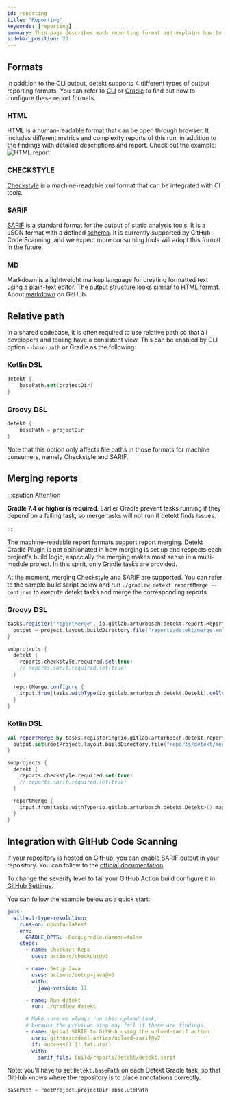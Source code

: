 ```yaml
---
id: reporting
title: "Reporting"
keywords: [reporting]
summary: This page describes each reporting format and explains how to leverage them.
sidebar_position: 20
---
```


## Formats

In addition to the CLI output, detekt supports 4 different types of output reporting formats.
You can refer to [CLI](../gettingstarted/cli.mdx) or [Gradle](../gettingstarted/gradle.mdx) to find
out how to configure these report formats.

### HTML
HTML is a human-readable format that can be open through browser. It includes different metrics
and complexity reports of this run, in addition to the findings with detailed descriptions and
report. Check out the example: ![HTML report](/img/tutorial/html.png)

### CHECKSTYLE
[Checkstyle](https://checkstyle.sourceforge.io/) is a machine-readable xml format that can be integrated with CI tools.

### SARIF
[SARIF](https://sarifweb.azurewebsites.net/) is a standard format for the output of 
static analysis tools. It is a JSON format with a defined 
[schema](https://docs.oasis-open.org/sarif/sarif/v2.0/csprd02/schemas/). It is currently supported
by GitHub Code Scanning, and we expect more consuming tools will adopt this format in the future.

### MD
Markdown is a lightweight markup language for creating formatted text using a plain-text editor.
The output structure looks similar to HTML format.
About [markdown](https://github.github.com/gfm/#what-is-markdown-) on GitHub.

## Relative path
In a shared codebase, it is often required to use relative path so that all developers and tooling
have a consistent view. This can be enabled by CLI option `--base-path` or Gradle as the following:

### Kotlin DSL
```kotlin
detekt {
    basePath.set(projectDir)
}
```

### Groovy DSL
```groovy
detekt {
    basePath = projectDir
}
```

Note that this option only affects file paths in those formats for machine consumers,
namely Checkstyle and SARIF.

## Merging reports

:::caution Attention

**Gradle 7.4 or higher is required**. Earlier Gradle prevent tasks running if they depend on a failing task, so merge
tasks will not run if detekt finds issues.

:::

The machine-readable report formats support report merging.
Detekt Gradle Plugin is not opinionated in how merging is set up and respects each project's build logic, especially 
the merging makes most sense in a multi-module project. In this spirit, only Gradle tasks are provided.

At the moment, merging Checkstyle and SARIF are supported. You can refer to the sample build script below and 
run `./gradlew detekt reportMerge --continue` to execute detekt tasks and merge the corresponding reports.

### Groovy DSL
```groovy
tasks.register("reportMerge", io.gitlab.arturbosch.detekt.report.ReportMergeTask) {
  output = project.layout.buildDirectory.file("reports/detekt/merge.xml") // or "reports/detekt/merge.sarif"
}

subprojects {
  detekt {
    reports.checkstyle.required.set(true)
    // reports.sarif.required.set(true)
  }

  reportMerge.configure {
    input.from(tasks.withType(io.gitlab.arturbosch.detekt.Detekt).collect { it.reports.checkstyle.outputLocation }) // or sarif.outputLocation
  }
}
```

### Kotlin DSL

```kotlin
val reportMerge by tasks.registering(io.gitlab.arturbosch.detekt.report.ReportMergeTask::class) { 
  output.set(rootProject.layout.buildDirectory.file("reports/detekt/merge.xml")) // or "reports/detekt/merge.sarif"
}

subprojects {
  detekt {
    reports.checkstyle.required.set(true)
    // reports.sarif.required.set(true)
  }

  reportMerge {
    input.from(tasks.withType<io.gitlab.arturbosch.detekt.Detekt>().map { it.reports.checkstyle.outputLocation }) // or sarif.outputLocation
  }
}
```

## Integration with GitHub Code Scanning
If your repository is hosted on GitHub, you can enable SARIF output in your repository.
You can follow to the [official documentation](https://docs.github.com/en/github/finding-security-vulnerabilities-and-errors-in-your-code/uploading-a-sarif-file-to-github).

To change the severity level to fail your GitHub Action build configure it in [GitHub Settings](https://docs.github.com/en/code-security/code-scanning/automatically-scanning-your-code-for-vulnerabilities-and-errors/configuring-code-scanning#defining-the-severities-causing-pull-request-check-failure).

You can follow the example below as a quick start:
```yaml
jobs:
  without-type-resolution:
    runs-on: ubuntu-latest
    env:
      GRADLE_OPTS: -Dorg.gradle.daemon=false
    steps:
      - name: Checkout Repo
        uses: actions/checkout@v3

      - name: Setup Java
        uses: actions/setup-java@v3
        with:
          java-version: 11

      - name: Run detekt
        run: ./gradlew detekt

      # Make sure we always run this upload task,
      # because the previous step may fail if there are findings.
      - name: Upload SARIF to GitHub using the upload-sarif action
        uses: github/codeql-action/upload-sarif@v2
        if: success() || failure()
        with:
          sarif_file: build/reports/detekt/detekt.sarif
```

Note: you'll have to set `Detekt.basePath` on each Detekt Gradle task,
so that GitHub knows where the repository is to place annotations correctly.
```gradle
basePath = rootProject.projectDir.absolutePath
```
